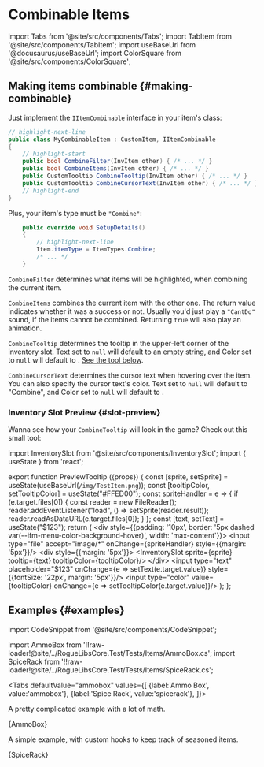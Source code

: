 # Combinable Items

import Tabs from '@site/src/components/Tabs';
import TabItem from '@site/src/components/TabItem';
import useBaseUrl from '@docusaurus/useBaseUrl';
import ColorSquare from '@site/src/components/ColorSquare';

## Making items combinable {#making-combinable}

Just implement the `IItemCombinable` interface in your item's class:

```csharp title="MyCombinableItem.cs"
// highlight-next-line
public class MyCombinableItem : CustomItem, IItemCombinable
{
    // highlight-start
    public bool CombineFilter(InvItem other) { /* ... */ }
    public bool CombineItems(InvItem other) { /* ... */ }
    public CustomTooltip CombineTooltip(InvItem other) { /* ... */ }
    public CustomTooltip CombineCursorText(InvItem other) { /* ... */ }
    // highlight-end
}
```

Plus, your item's type must be `"Combine"`:

```csharp
    public override void SetupDetails()
    {
        // highlight-next-line
        Item.itemType = ItemTypes.Combine;
        /* ... */
    }
```

`CombineFilter` determines what items will be highlighted, when combining the current item.

`CombineItems` combines the current item with the other one. The return value indicates whether it was a success or not. Usually you'd just play a `"CantDo"` sound, if the items cannot be combined. Returning `true` will also play an animation.

`CombineTooltip` determines the tooltip in the upper-left corner of the inventory slot. Text set to `null` will default to an empty string, and Color set to `null` will default to <ColorSquare color='#FFED00'/>. [See the tool below](#slot-preview).

`CombineCursorText` determines the cursor text when hovering over the item. You can also specify the cursor text's color. Text set to `null` will default to "Combine", and Color set to `null` will default to <ColorSquare color='#FFFFFF'/>.

### Inventory Slot Preview {#slot-preview}

Wanna see how your `CombineTooltip` will look in the game? Check out this small tool:

import InventorySlot from '@site/src/components/InventorySlot';
import { useState } from 'react';

export function PreviewTooltip ({props}) {
  const [sprite, setSprite] = useState(useBaseUrl(`/img/TestItem.png`));
  const [tooltipColor, setTooltipColor] = useState("#FFED00");
  const spriteHandler = e => {
    if (e.target.files[0]) {
      const reader = new FileReader();
      reader.addEventListener("load", () => setSprite(reader.result));
      reader.readAsDataURL(e.target.files[0]);
    }
  };
  const [text, setText] = useState("$123");
  return (
    <div style={{padding: '10px', border: '5px dashed var(--ifm-menu-color-background-hover)', width: 'max-content'}}>
      <input type="file" accept="image/*"
        onChange={spriteHandler} style={{margin: '5px'}}/>
      <div style={{margin: '5px'}}>
        <InventorySlot sprite={sprite} tooltip={text} tooltipColor={tooltipColor}/>
      </div>
      <input type="text" placeholder="$123" onChange={e => setText(e.target.value)} style={{fontSize: '22px', margin: '5px'}}/>
      <input type="color" value={tooltipColor} onChange={e => setTooltipColor(e.target.value)}/>
    </div>
  );
};

<PreviewTooltip/>

## Examples {#examples}

import CodeSnippet from '@site/src/components/CodeSnippet';

import AmmoBox from '!!raw-loader!@site/../RogueLibsCore.Test/Tests/Items/AmmoBox.cs';
import SpiceRack from '!!raw-loader!@site/../RogueLibsCore.Test/Tests/Items/SpiceRack.cs';

<Tabs
    defaultValue="ammobox"
    values={[
        {label:'Ammo Box', value:'ammobox'},
        {label:'Spice Rack', value:'spicerack'},
    ]}>
<TabItem value="ammobox">

A pretty complicated example with a lot of math.

<CodeSnippet>{AmmoBox}</CodeSnippet>

</TabItem>
<TabItem value="spicerack">

A simple example, with custom hooks to keep track of seasoned items.

<CodeSnippet>{SpiceRack}</CodeSnippet>

</TabItem>
</Tabs>